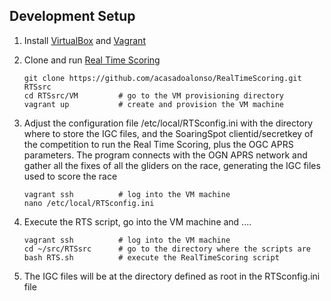 ## Development Setup
1. Install [VirtualBox](https://www.virtualbox.org/wiki/Downloads) and [Vagrant](https://www.vagrantup.com/)

2. Clone and run [Real Time Scoring](https://github.com/acasadoalonso/RealTimeScoring.git)
   ```
   git clone https://github.com/acasadoalonso/RealTimeScoring.git RTSsrc
   cd RTSsrc/VM			# go to the VM provisioning directory
   vagrant up			# create and provision the VM machine
   ```
3. Adjust the configuration file /etc/local/RTSconfig.ini with the directory where to store the IGC files, and the SoaringSpot clientid/secretkey of the competition to run the Real Time Scoring, plus the OGC APRS parameters.
   The program connects with the OGN APRS network and gather all the fixes of all the gliders on the race, generating the IGC files used to score the race 
   ```
   vagrant ssh			# log into the VM machine
   nano /etc/local/RTSconfig.ini  
   ```
4. Execute the RTS script, go into the VM machine and ....

   ```
   vagrant ssh			# log into the VM machine
   cd ~/src/RTSsrc		# go to the directory where the scripts are
   bash RTS.sh 			# execute the RealTimeScoring script
   ```

5. The IGC files will be at the directory defined as root in the RTSconfig.ini file
   ```
